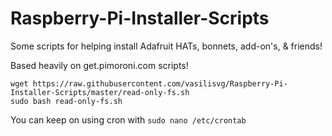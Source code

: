 # Raspberry-Pi-Installer-Scripts

Some scripts for helping install Adafruit HATs, bonnets, add-on's, & friends!

Based heavily on get.pimoroni.com scripts!

````
wget https://raw.githubusercontent.com/vasilisvg/Raspberry-Pi-Installer-Scripts/master/read-only-fs.sh
sudo bash read-only-fs.sh
````

You can keep on using cron with `sudo nano /etc/crontab`
